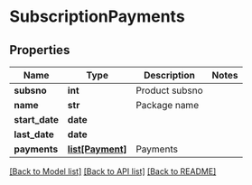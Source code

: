 # SubscriptionPayments

## Properties
Name | Type | Description | Notes
------------ | ------------- | ------------- | -------------
**subsno** | **int** | Product subsno | 
**name** | **str** | Package name | 
**start_date** | **date** |  | 
**last_date** | **date** |  | 
**payments** | [**list[Payment]**](Payment.md) | Payments | 

[[Back to Model list]](../README.md#documentation-for-models) [[Back to API list]](../README.md#documentation-for-api-endpoints) [[Back to README]](../README.md)


